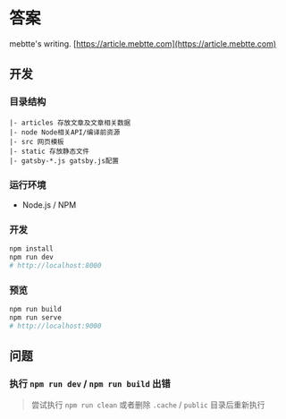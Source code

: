 # 答案

mebtte's writing. [https://article.mebtte.com](https://article.mebtte.com)

## 开发

### 目录结构

```
|- articles 存放文章及文章相关数据
|- node Node相关API/编译前资源
|- src 网页模板
|- static 存放静态文件
|- gatsby-*.js gatsby.js配置
```

### 运行环境

- Node.js / NPM

### 开发

```bash
npm install
npm run dev
# http://localhost:8000
```

### 预览

```bash
npm run build
npm run serve
# http://localhost:9000
```

## 问题

### 执行 `npm run dev` / `npm run build` 出错

> 尝试执行 `npm run clean` 或者删除 `.cache` / `public` 目录后重新执行
